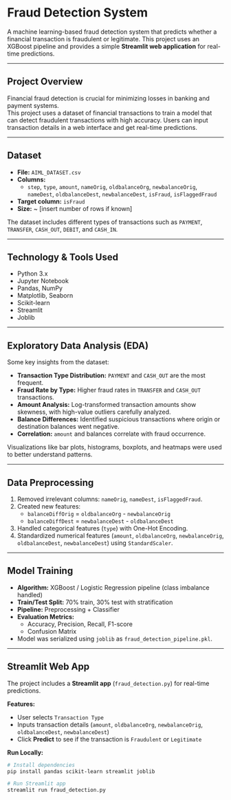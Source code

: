 #  Fraud Detection System

A machine learning-based fraud detection system that predicts whether a financial transaction is fraudulent or legitimate. This project uses an XGBoost pipeline and provides a simple **Streamlit web application** for real-time predictions.

---

##  Project Overview

Financial fraud detection is crucial for minimizing losses in banking and payment systems.  
This project uses a dataset of financial transactions to train a model that can detect fraudulent transactions with high accuracy. Users can input transaction details in a web interface and get real-time predictions.

---

##  Dataset

- **File:** `AIML_DATASET.csv`
- **Columns:**  
  - `step`, `type`, `amount`, `nameOrig`, `oldbalanceOrg`, `newbalanceOrig`, `nameDest`, `oldbalanceDest`, `newbalanceDest`, `isFraud`, `isFlaggedFraud`
- **Target column:** `isFraud`
- **Size:** ~ [insert number of rows if known]  

The dataset includes different types of transactions such as `PAYMENT`, `TRANSFER`, `CASH_OUT`, `DEBIT`, and `CASH_IN`.  

---

##  Technology & Tools Used

- Python 3.x
- Jupyter Notebook
- Pandas, NumPy
- Matplotlib, Seaborn
- Scikit-learn
- Streamlit
- Joblib

---

##  Exploratory Data Analysis (EDA)

Some key insights from the dataset:

- **Transaction Type Distribution:** `PAYMENT` and `CASH_OUT` are the most frequent.
- **Fraud Rate by Type:** Higher fraud rates in `TRANSFER` and `CASH_OUT` transactions.
- **Amount Analysis:** Log-transformed transaction amounts show skewness, with high-value outliers carefully analyzed.
- **Balance Differences:** Identified suspicious transactions where origin or destination balances went negative.
- **Correlation:** `amount` and balances correlate with fraud occurrence.

Visualizations like bar plots, histograms, boxplots, and heatmaps were used to better understand patterns.

---

##  Data Preprocessing

1. Removed irrelevant columns: `nameOrig`, `nameDest`, `isFlaggedFraud`.
2. Created new features:  
   - `balanceDiffOrig` = `oldbalanceOrg` - `newbalanceOrig`  
   - `balanceDiffDest` = `newbalanceDest` - `oldbalanceDest`
3. Handled categorical features (`type`) with One-Hot Encoding.
4. Standardized numerical features (`amount`, `oldbalanceOrg`, `newbalanceOrig`, `oldbalanceDest`, `newbalanceDest`) using `StandardScaler`.

---

## Model Training

- **Algorithm:** XGBoost / Logistic Regression pipeline (class imbalance handled)
- **Train/Test Split:** 70% train, 30% test with stratification
- **Pipeline:** Preprocessing + Classifier
- **Evaluation Metrics:**  
  - Accuracy, Precision, Recall, F1-score  
  - Confusion Matrix  
- Model was serialized using `joblib` as `fraud_detection_pipeline.pkl`.

---

## Streamlit Web App

The project includes a **Streamlit app** (`fraud_detection.py`) for real-time predictions.  

**Features:**
- User selects `Transaction Type`
- Inputs transaction details (`amount`, `oldbalanceOrg`, `newbalanceOrig`, `oldbalanceDest`, `newbalanceDest`)
- Click **Predict** to see if the transaction is `Fraudulent` or `Legitimate`

**Run Locally:**

```bash
# Install dependencies
pip install pandas scikit-learn streamlit joblib

# Run Streamlit app
streamlit run fraud_detection.py
